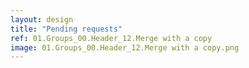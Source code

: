 ```yaml
---
layout: design
title: "Pending requests"
ref: 01.Groups_00.Header_12.Merge with a copy
image: 01.Groups_00.Header_12.Merge with a copy.png
---
```

